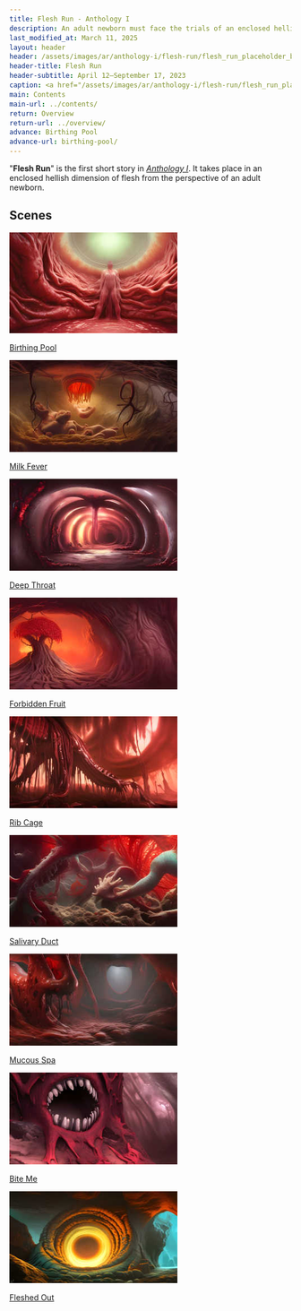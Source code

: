 ```yaml
---
title: Flesh Run - Anthology I
description: An adult newborn must face the trials of an enclosed hellish dimension of flesh
last_modified_at: March 11, 2025
layout: header
header: /assets/images/ar/anthology-i/flesh-run/flesh_run_placeholder_blur.jpg
header-title: Flesh Run
header-subtitle: April 12–September 17, 2023
caption: <a href="/assets/images/ar/anthology-i/flesh-run/flesh_run_placeholder.jpg" target="_blank">AI placeholder artwork</a> generated above using <a href="https://creator.nightcafe.studio/creation/XDlpLMvyjx5a1IoOCV5B" target="_blank">SD 1.5</a> — <a href="https://creativecommons.org/publicdomain/zero/1.0/" target="_blank">CC0 1.0</a>
main: Contents
main-url: ../contents/
return: Overview
return-url: ../overview/
advance: Birthing Pool
advance-url: birthing-pool/
---
```


"**Flesh Run**" is the first short story in *[Anthology I](../)*. It takes place in an enclosed hellish dimension of flesh from the perspective of an adult newborn.

## Scenes

<div markdown=0>
    <a class="feature option cropped" href="birthing-pool/">
        <img src="/assets/images/ar/anthology-i/flesh-run/birthing_pool_placeholder_small.jpg" alt="Birthing Pool placeholder artwork">
        <div><p>Birthing Pool</p></div>
    </a>
    <a class="feature option cropped" href="milk-fever/">
        <img src="/assets/images/ar/anthology-i/flesh-run/milk_fever_placeholder_small.jpg" alt="Milk Fever placeholder artwork">
        <div><p>Milk Fever</p></div>
    </a>
    <a class="feature option cropped" href="deep-throat/">
        <img src="/assets/images/ar/anthology-i/flesh-run/deep_throat_placeholder_small.jpg" alt="Deep Throat placeholder artwork">
        <div><p>Deep Throat</p></div>
    </a>
    <a class="feature option cropped" href="forbidden-fruit/">
        <img src="/assets/images/ar/anthology-i/flesh-run/forbidden_fruit_placeholder_small.jpg" alt="Forbidden Fruit placeholder artwork">
        <div><p>Forbidden Fruit</p></div>
    </a>
    <a class="feature option cropped" href="rib-cage/">
        <img src="/assets/images/ar/anthology-i/flesh-run/rib_cage_placeholder_small.jpg" alt="Rib Cage placeholder artwork">
        <div><p>Rib Cage</p></div>
    </a>
    <a class="feature option cropped" href="salivary-duct/">
        <img src="/assets/images/ar/anthology-i/flesh-run/salivary_duct_placeholder_small.jpg" alt="Salivary Duct placeholder artwork">
        <div><p>Salivary Duct</p></div>
    </a>
    <a class="feature option cropped" href="mucous-spa/">
        <img src="/assets/images/ar/anthology-i/flesh-run/mucous_spa_placeholder_small.jpg" alt="Mucous Spa placeholder artwork">
        <div><p>Mucous Spa</p></div>
    </a>
    <a class="feature option cropped" href="bite-me/">
        <img src="/assets/images/ar/anthology-i/flesh-run/bite_me_placeholder_small.jpg" alt="Bite Me placeholder artwork">
        <div><p>Bite Me</p></div>
    </a>
    <a class="feature option cropped" href="fleshed-out/">
        <img src="/assets/images/ar/anthology-i/flesh-run/fleshed_out_placeholder_small.jpg" alt="Fleshed Out placeholder artwork">
        <div><p>Fleshed Out</p></div>
    </a>
</div>